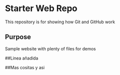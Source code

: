 # Starter Web Repo

This repository is for showing how Git and GitHub work

## Purpose

Sample website with plenty of files for demos

##Linea añadida

##Mas cositas y asi